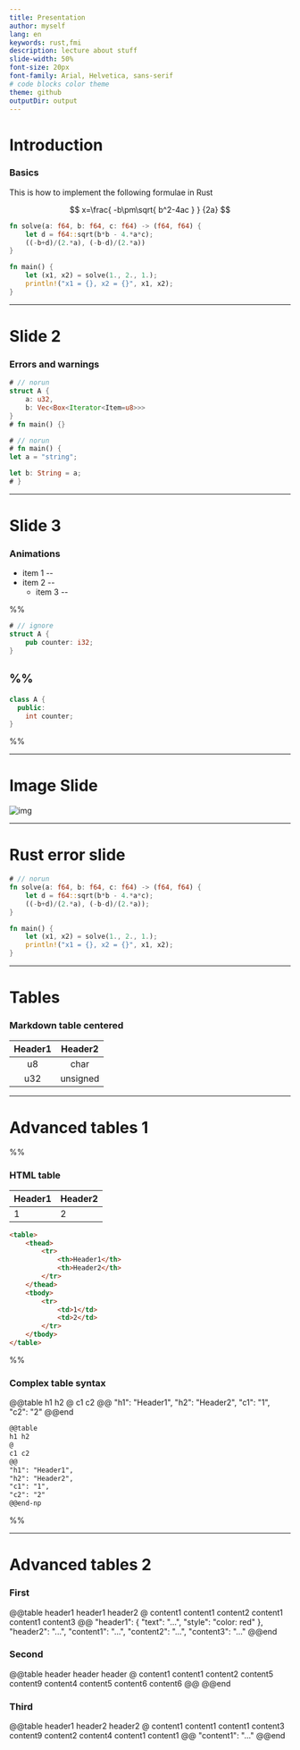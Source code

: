 ```yaml
---
title: Presentation
author: myself
lang: en
keywords: rust,fmi
description: lecture about stuff
slide-width: 50%
font-size: 20px
font-family: Arial, Helvetica, sans-serif
# code blocks color theme
theme: github
outputDir: output
---
```


# Introduction

### Basics

This is how to implement the following formulae in Rust

$$
x=\frac{ -b\pm\sqrt{ b^2-4ac } } {2a}
$$

```rust
fn solve(a: f64, b: f64, c: f64) -> (f64, f64) {
    let d = f64::sqrt(b*b - 4.*a*c);
    ((-b+d)/(2.*a), (-b-d)/(2.*a))
}

fn main() {
    let (x1, x2) = solve(1., 2., 1.);
    println!("x1 = {}, x2 = {}", x1, x2);
}
```

---

# Slide 2

### Errors and warnings

```rust
# // norun
struct A {
    a: u32,
    b: Vec<Box<Iterator<Item=u8>>>
}
# fn main() {}
```

```rust
# // norun
# fn main() {
let a = "string";

let b: String = a;
# }
```

---

# Slide 3

### Animations

* item 1
--
* item 2
--
  - item 3
--

%%
```rust
# // ignore
struct A {
    pub counter: i32;
}
```
%%
--
```cpp
class A {
  public:
    int counter;
}
```
%%

---

# Image Slide

![img](http://qnimate.com/wp-content/uploads/2014/03/images2.jpg)

---

# Rust error slide

```rust
# // norun
fn solve(a: f64, b: f64, c: f64) -> (f64, f64) {
    let d = f64::sqrt(b*b - 4.*a*c);
    ((-b+d)/(2.*a), (-b-d)/(2.*a));
}

fn main() {
    let (x1, x2) = solve(1., 2., 1.);
    println!("x1 = {}, x2 = {}", x1, x2);
}
```

---

# Tables

### Markdown table centered

| Header1 | Header2  |
|:-------:|:--------:|
|   u8    |   char   |
|   u32   | unsigned |

---

# Advanced tables 1

%%
### HTML table

<table>
    <thead>
        <tr><th>Header1</th><th>Header2</th></tr>
    </thead>
    <tbody>
        <tr><td>1</td><td>2</td></tr>
    </tbody>
</table>

```html
<table>
    <thead>
        <tr>
            <th>Header1</th>
            <th>Header2</th>
        </tr>
    </thead>
    <tbody>
        <tr>
            <td>1</td>
            <td>2</td>
        </tr>
    </tbody>
</table>
```
%%
### Complex table syntax

@@table
h1 h2
@
c1 c2
@@
"h1": "Header1",
"h2": "Header2",
"c1": "1",
"c2": "2"
@@end

```md
@@table
h1 h2
@
c1 c2
@@
"h1": "Header1",
"h2": "Header2",
"c1": "1",
"c2": "2"
@@end-np
```
%%

---

# Advanced tables 2

### First

@@table
header1 header1 header2
@
content1 content1 content2
content1 content1 content3
@@
"header1": {
    "text": "...",
    "style": "color: red"
},
"header2": "...",
"content1": "...",
"content2": "...",
"content3": "..."
@@end

### Second

@@table
header header header
@
content1 content1 content2
content5 content9 content4
content5 content6 content6
@@
@@end

### Third

@@table
header1 header2 header2
@
content1 content1 content1
content3 content9 content2
content4 content1 content1
@@
"content1": "..."
@@end
